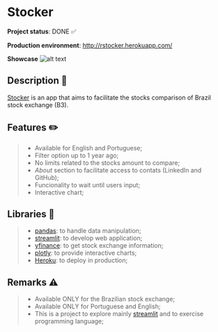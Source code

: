 # Stocker
**Project status**: DONE :white_check_mark:

**Production environment**: http://rstocker.herokuapp.com/

**Showcase**
![alt text](img/stockergif.gif)

## Description :pushpin:
[Stocker](http://rstocker.herokuapp.com/) is an app that aims to facilitate the stocks comparison of Brazil stock exchange (B3).

## Features :pencil2:
> - Available for English and Portuguese;
> - Filter option up to 1 year ago;
> - No limits related to the stocks amount to compare;
> - *About* section to facilitate access to contats (LinkedIn and GitHub);
> - Funcionality to wait until users input;
> - Interactive chart;

## Libraries :flashlight:
> - [pandas](https://pandas.pydata.org/): to handle data manipulation;
> - [streamlit](https://streamlit.io/): to develop web application;
> - [yfinance](https://pypi.org/project/yfinance/): to get stock exchange information;
> - [plotly](https://plotly.com/): to provide interactive charts;
> - [Heroku](https://www.heroku.com/): to deploy in production;

## Remarks :warning:
> - Available ONLY for the Brazilian stock exchange;
> - Available ONLY for Portuguese and English;
> - This is a project to explore mainly [streamlit](https://streamlit.io/) and to exercise programming language;